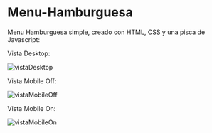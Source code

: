 # Menu-Hamburguesa

Menu Hamburguesa simple, creado con HTML, CSS y una pisca de Javascript:

Vista Desktop:

![vistaDesktop](https://user-images.githubusercontent.com/110490540/235004330-f96c31da-9199-4ba6-8205-9ec441b31233.png)

Vista Mobile Off: 

![vistaMobileOff](https://user-images.githubusercontent.com/110490540/235004384-5348afe3-fd76-433e-b000-3461349d8216.png)

Vista Mobile On:

![vistaMobileOn](https://user-images.githubusercontent.com/110490540/235004432-683c6bc8-3346-40fc-8748-4d6b02503265.png)

